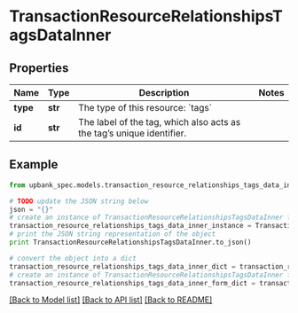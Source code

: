 # TransactionResourceRelationshipsTagsDataInner


## Properties

Name | Type | Description | Notes
------------ | ------------- | ------------- | -------------
**type** | **str** | The type of this resource: &#x60;tags&#x60; | 
**id** | **str** | The label of the tag, which also acts as the tag’s unique identifier.  | 

## Example

```python
from upbank_spec.models.transaction_resource_relationships_tags_data_inner import TransactionResourceRelationshipsTagsDataInner

# TODO update the JSON string below
json = "{}"
# create an instance of TransactionResourceRelationshipsTagsDataInner from a JSON string
transaction_resource_relationships_tags_data_inner_instance = TransactionResourceRelationshipsTagsDataInner.from_json(json)
# print the JSON string representation of the object
print TransactionResourceRelationshipsTagsDataInner.to_json()

# convert the object into a dict
transaction_resource_relationships_tags_data_inner_dict = transaction_resource_relationships_tags_data_inner_instance.to_dict()
# create an instance of TransactionResourceRelationshipsTagsDataInner from a dict
transaction_resource_relationships_tags_data_inner_form_dict = transaction_resource_relationships_tags_data_inner.from_dict(transaction_resource_relationships_tags_data_inner_dict)
```
[[Back to Model list]](../README.md#documentation-for-models) [[Back to API list]](../README.md#documentation-for-api-endpoints) [[Back to README]](../README.md)


